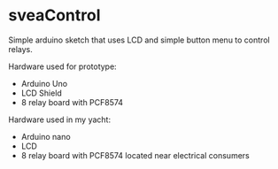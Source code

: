 # sveaControl

Simple arduino sketch that uses LCD and simple button menu to control relays.

Hardware used for prototype:

* Arduino Uno
* LCD Shield
* 8 relay board with PCF8574

Hardware used in my yacht:

* Arduino nano
* LCD
* 8 relay board with PCF8574 located near electrical consumers

